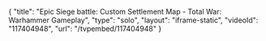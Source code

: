 {
    "title": "Epic Siege battle: Custom Settlement Map - Total War: Warhammer Gameplay",
    "type": "solo",
    "layout": "iframe-static",
    "videoId": "117404948",
    "url": "\/tvpembed\/117404948"
}